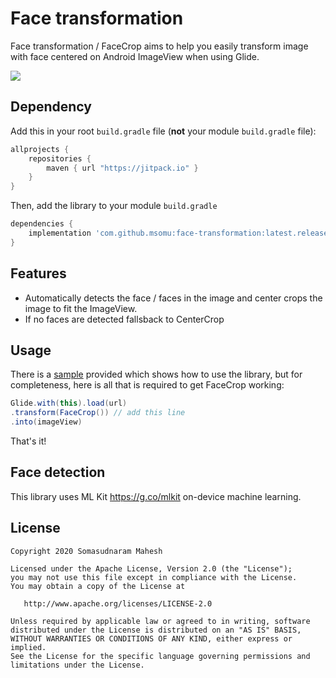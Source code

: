 # Face transformation
Face transformation / FaceCrop aims to help you easily transform image with face centered on Android ImageView when using Glide.

[![](https://jitpack.io/v/msomu/face-transformation.svg)](https://jitpack.io/#msomu/face-transformation)

## Dependency

Add this in your root `build.gradle` file (**not** your module `build.gradle` file):

```gradle
allprojects {
	repositories {
        maven { url "https://jitpack.io" }
    }
}
```

Then, add the library to your module `build.gradle`
```gradle
dependencies {
    implementation 'com.github.msomu:face-transformation:latest.release.here'
}
```

## Features
- Automatically detects the face / faces in the image and center crops the image to fit the ImageView.
- If no faces are detected fallsback to CenterCrop

## Usage
There is a [sample](https://github.com/msomu/face-transformation/tree/master/app) provided which shows how to use the library, but for completeness, here is all that is required to get FaceCrop working:
```java
Glide.with(this).load(url)
.transform(FaceCrop()) // add this line
.into(imageView)
```
That's it!

## Face detection
This library uses ML Kit https://g.co/mlkit on-device machine learning.

License
--------

    Copyright 2020 Somasudnaram Mahesh

    Licensed under the Apache License, Version 2.0 (the "License");
    you may not use this file except in compliance with the License.
    You may obtain a copy of the License at

       http://www.apache.org/licenses/LICENSE-2.0

    Unless required by applicable law or agreed to in writing, software
    distributed under the License is distributed on an "AS IS" BASIS,
    WITHOUT WARRANTIES OR CONDITIONS OF ANY KIND, either express or implied.
    See the License for the specific language governing permissions and
    limitations under the License.
